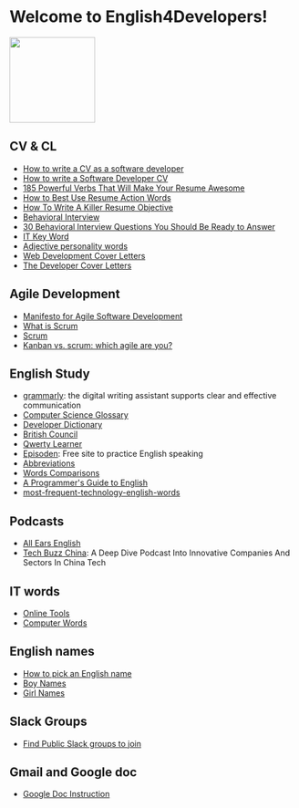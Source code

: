 # Welcome to English4Developers!

<img src="https://github.com/eleduck/English4Developers/blob/8a19b28bfcf06e28f5c34b7318431a02e404eec1/images/eleduck_logo.png" width="150">


## CV & CL

* [How to write a CV as a software developer](https://learnitmyway.medium.com/how-to-write-a-cv-as-a-software-developer-8841a79f8458)
* [How to write a Software Developer CV](https://www.wearedevelopers.com/magazine/quick-guide-how-to-write-a-software-developer-cv)
* [185 Powerful Verbs That Will Make Your Resume Awesome](https://www.themuse.com/advice/185-powerful-verbs-that-will-make-your-resume-awesome)
* [How to Best Use Resume Action Words](https://business.tutsplus.com/articles/resume-action-words-and-powerful-verbs--cms-28829)
* [How To Write A Killer Resume Objective](https://theinterviewguys.com/objective-for-resume/)
* [Behavioral Interview](https://www.grammarly.com/blog/behavioral-interview-questions-and-answers/)
* [30 Behavioral Interview Questions You Should Be Ready to Answer](https://www.themuse.com/advice/30-behavioral-interview-questions-you-should-be-ready-to-answer)
* [IT Key Word](https://wmich.edu/sites/default/files/attachments/u86/2013/IT%20Keywords.pdf)
* [Adjective personality words](https://www.monster.ca/career-advice/article/50-personality-traits-for-the-workplace-canada)
* [Web Development Cover Letters](https://brainstation.io/career-guides/web-developer-cover-letter-templates-and-examples)
* [The Developer Cover Letters](https://stackoverflow.blog/2016/11/11/developer-cover-letter/)


## Agile Development

* [Manifesto for Agile Software Development](http://www.scrummanifesto.org/)
* [What is Scrum](https://www.scrum.org/resources/what-is-scrum)
* [Scrum](https://www.atlassian.com/agile/scrum)
* [Kanban vs. scrum: which agile are you?](https://www.atlassian.com/agile/kanban/kanban-vs-scrum)


## English Study

* [grammarly](https://www.grammarly.com/): the digital writing assistant supports clear and effective communication
* [Computer Science Glossary](https://github.com/JuanitoFatas/Computer-Science-Glossary/blob/master/dict.textile)
* [Developer Dictionary](https://github.com/dephraiim/awesome-developer-dictionary)
* [British Council](https://learnenglish.britishcouncil.org/)
* [Qwerty Learner](https://kaiyiwing.github.io/qwerty-learner/)
* [Episoden](https://episoden.com): Free site to practice English speaking
* [Abbreviations](abbreviations.md)
* [Words Comparisons](Words-Comparisons/Words-Comparisons.md)
* [A Programmer's Guide to English](https://a-programmers-guide-to-english.harryyu.me/)
* [most-frequent-technology-english-words](https://learn-english.dev/)
## Podcasts

* [All Ears English](https://www.allearsenglish.com/)
* [Tech Buzz China](https://www.techbuzzchina.com/podcast): A Deep Dive Podcast Into Innovative Companies And Sectors In China Tech

## IT words

* [Online Tools](https://tool.lu/pronounce/)
* [Computer Words](https://github.com/EarsEyesMouth/computerese-cross-references)


## English names

* [How to pick an English name](How-to-pick-an-English-name.md)
* [Boy Names](https://www.verywellfamily.com/top-1000-baby-boy-names-2757618)
* [Girl Names](https://www.verywellfamily.com/top-1000-baby-girl-names-2757832)

## Slack Groups

* [Find Public Slack groups to join](https://slofile.com/)

## Gmail and Google doc
* [Google Doc Instruction](Google-Doc-Instruction.md)
